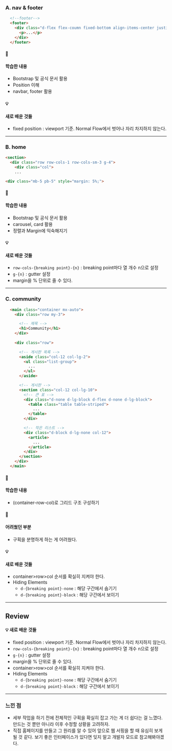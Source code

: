 ### A. nav & footer

```HTML
  <!--footer-->
  <footer>
    <div class="d-flex flex-coumn fixed-bottom align-items-center justify-content-center p-3">
      <p>...</p>
    </div>
  </footer>
```
#### :pencil:
#### 학습한 내용 
* Bootstrap 및 공식 문서 활용
* Position 이해
* navbar, footer 활용


#### 💡 
#### 새로 배운 것들
* fixed position : viewport 기준. Normal Flow에서 벗어나 자리 차지하지 않는다.
---

### B. home

```HTML
<section>
  <div class="row row-cols-1 row-cols-sm-3 g-4">
    <div class="col">
    ...
```
```HTML
<div class="mb-5 pb-5" style="margin: 5%;">
```
#### :pencil:
#### 학습한 내용 
* Bootstrap 및 공식 문서 활용
* carousel, card 활용
* 정렬과 Margin에 익숙해지기


#### 💡 
#### 새로 배운 것들
* `row-cols-{breaking point}-{n}` : breaking point마다 열 개수 n으로 설정
* `g-{n}` : gutter 설정
* margin을 % 단위로 줄 수 있다.

---

### C. community
````HTML
  <main class="container mx-auto">
    <div class="row my-3">

      <!-- 제목 -->
      <h1>Community</h1>
    </div>
    
    <div class="row">

      <!-- 게시판 목록 -->
      <aside class="col-12 col-lg-2">
        <ul class="list-group">
          ...
        </ul>
      </aside>

      <!-- 게시판 -->
      <section class="col-12 col-lg-10">
        <!-- 큰 표 -->
        <div class="d-none d-lg-block d-flex d-none d-lg-block">
          <table class="table table-striped">
            ...
          </table>
        </div>

        <!-- 작은 리스트 -->
        <div class="d-block d-lg-none col-12">
          <article>
            ...
          </article>
        </div>
      </section>
    </div>
  </main>
````
#### :pencil:
#### 학습한 내용
* (container-row-col)로 그리드 구조 구성하기

#### 🤔 
#### 어려웠던 부분
* 구획을 분명하게 하는 게 어려웠다.

#### 💡 
#### 새로 배운 것들
* container>row>col 순서를 확실히 지켜야 한다.
* Hiding Elements
  * `d-{breaking point}-none` : 해당 구간에서 숨기기 
  * `d-{breaking point}-block` : 해당 구간에서 보이기

---

## Review

#### 💡 새로 배운 것들
* fixed position : viewport 기준. Normal Flow에서 벗어나 자리 차지하지 않는다.
* `row-cols-{breaking point}-{n}` : breaking point마다 열 개수 n으로 설정
* `g-{n}` : gutter 설정
* margin을 % 단위로 줄 수 있다.
* container>row>col 순서를 확실히 지켜야 한다.
* Hiding Elements
  * `d-{breaking point}-none` : 해당 구간에서 숨기기 
  * `d-{breaking point}-block` : 해당 구간에서 보이기

---

### 느낀 점

* 세부 작업을 하기 전에 전체적인 구획을 확실히 잡고 가는 게 더 쉽다는 걸 느꼈다. 만드는 것 뿐만 아니라 이후 수정할 상황을 고려하자. 
* 직접 홈페이지를 만들고 그 원리를 알 수 있어 앞으로 웹 서핑을 할 때 유심히 보게 될 것 같다. 보기 좋은 인터페이스가 있다면 잊지 말고 개발자 모드로 참고해봐야겠다.
